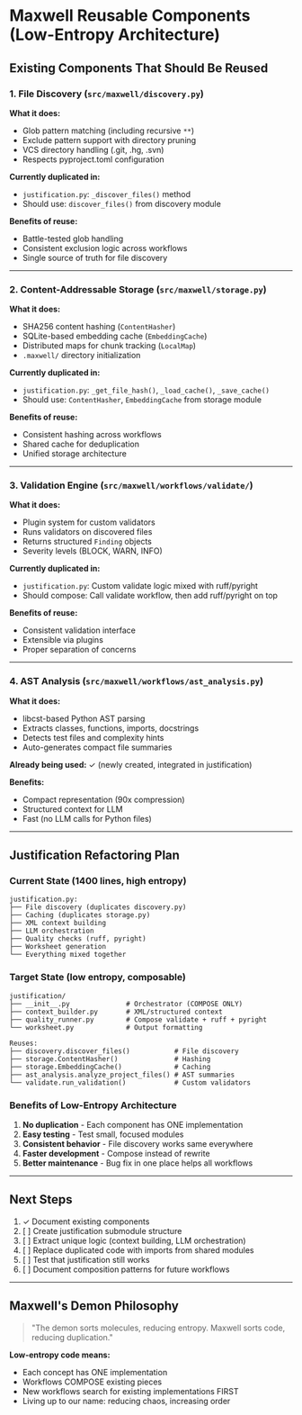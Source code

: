 # Maxwell Reusable Components (Low-Entropy Architecture)

## Existing Components That Should Be Reused

### 1. File Discovery (`src/maxwell/discovery.py`)
**What it does:**
- Glob pattern matching (including recursive `**`)
- Exclude pattern support with directory pruning
- VCS directory handling (.git, .hg, .svn)
- Respects pyproject.toml configuration

**Currently duplicated in:**
- `justification.py`: `_discover_files()` method
- Should use: `discover_files()` from discovery module

**Benefits of reuse:**
- Battle-tested glob handling
- Consistent exclusion logic across workflows
- Single source of truth for file discovery

---

### 2. Content-Addressable Storage (`src/maxwell/storage.py`)
**What it does:**
- SHA256 content hashing (`ContentHasher`)
- SQLite-based embedding cache (`EmbeddingCache`)
- Distributed maps for chunk tracking (`LocalMap`)
- `.maxwell/` directory initialization

**Currently duplicated in:**
- `justification.py`: `_get_file_hash()`, `_load_cache()`, `_save_cache()`
- Should use: `ContentHasher`, `EmbeddingCache` from storage module

**Benefits of reuse:**
- Consistent hashing across workflows
- Shared cache for deduplication
- Unified storage architecture

---

### 3. Validation Engine (`src/maxwell/workflows/validate/`)
**What it does:**
- Plugin system for custom validators
- Runs validators on discovered files
- Returns structured `Finding` objects
- Severity levels (BLOCK, WARN, INFO)

**Currently duplicated in:**
- `justification.py`: Custom validate logic mixed with ruff/pyright
- Should compose: Call validate workflow, then add ruff/pyright on top

**Benefits of reuse:**
- Consistent validation interface
- Extensible via plugins
- Proper separation of concerns

---

### 4. AST Analysis (`src/maxwell/workflows/ast_analysis.py`)
**What it does:**
- libcst-based Python AST parsing
- Extracts classes, functions, imports, docstrings
- Detects test files and complexity hints
- Auto-generates compact file summaries

**Already being used:** ✓ (newly created, integrated in justification)

**Benefits:**
- Compact representation (90x compression)
- Structured context for LLM
- Fast (no LLM calls for Python files)

---

## Justification Refactoring Plan

### Current State (1400 lines, high entropy)
```
justification.py:
├── File discovery (duplicates discovery.py)
├── Caching (duplicates storage.py)
├── XML context building
├── LLM orchestration
├── Quality checks (ruff, pyright)
├── Worksheet generation
└── Everything mixed together
```

### Target State (low entropy, composable)
```
justification/
├── __init__.py              # Orchestrator (COMPOSE ONLY)
├── context_builder.py       # XML/structured context
├── quality_runner.py        # Compose validate + ruff + pyright
└── worksheet.py             # Output formatting

Reuses:
├── discovery.discover_files()           # File discovery
├── storage.ContentHasher()              # Hashing
├── storage.EmbeddingCache()             # Caching
├── ast_analysis.analyze_project_files() # AST summaries
└── validate.run_validation()            # Custom validators
```

### Benefits of Low-Entropy Architecture
1. **No duplication** - Each component has ONE implementation
2. **Easy testing** - Test small, focused modules
3. **Consistent behavior** - File discovery works same everywhere
4. **Faster development** - Compose instead of rewrite
5. **Better maintenance** - Bug fix in one place helps all workflows

---

## Next Steps

1. ✓ Document existing components
2. [ ] Create justification submodule structure
3. [ ] Extract unique logic (context building, LLM orchestration)
4. [ ] Replace duplicated code with imports from shared modules
5. [ ] Test that justification still works
6. [ ] Document composition patterns for future workflows

---

## Maxwell's Demon Philosophy

> "The demon sorts molecules, reducing entropy. Maxwell sorts code, reducing duplication."

**Low-entropy code means:**
- Each concept has ONE implementation
- Workflows COMPOSE existing pieces
- New workflows search for existing implementations FIRST
- Living up to our name: reducing chaos, increasing order
